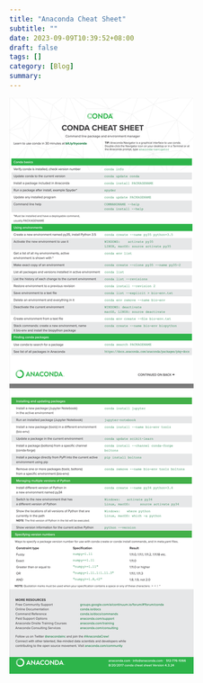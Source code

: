 ```yaml
---
title: "Anaconda Cheat Sheet"
subtitle: ""
date: 2023-09-09T10:39:52+08:00
draft: false
tags: []
category: [Blog]
summary: 
---
```


![image-20230909104618623](https://raw.githubusercontent.com/huyixi/Pics/main/uPic/image-20230909104618623.png)
